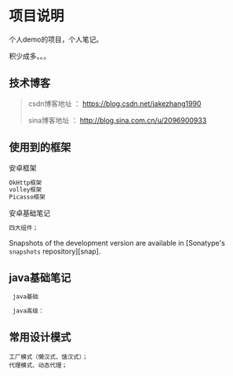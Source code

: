 项目说明
======

个人demo的项目，个人笔记。

积少成多。。。

## 技术博客

> csdn博客地址 ：  https://blog.csdn.net/jakezhang1990
>
> sina博客地址 ：  http://blog.sina.com.cn/u/2096900933

使用到的框架
--------

安卓框架

```xml
OkHttp框架
volley框架
Picasso框架

```
安卓基础笔记
```groovy
四大组件；
```

Snapshots of the development version are available in [Sonatype's `snapshots` repository][snap].


java基础笔记
-------------

```xml
 java基础
```

```groovy
 java高级：

```

## 常用设计模式

```
工厂模式（懒汉式、饿汉式）；
代理模式、动态代理；

```

